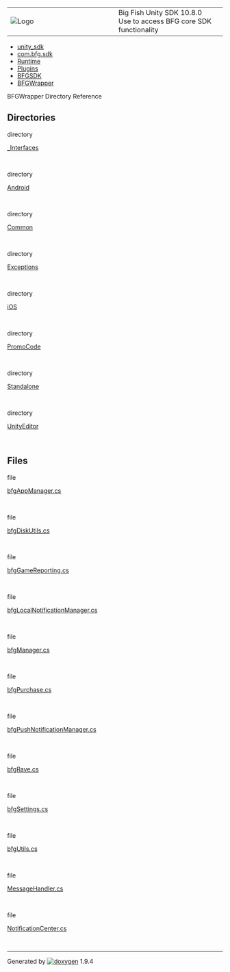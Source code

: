 <table>
<colgroup>
<col style="width: 50%" />
<col style="width: 50%" />
</colgroup>
<tbody>
<tr class="odd">
<td><img src="Icon-100.png" alt="Logo" /></td>
<td><div id="projectname">
Big Fish Unity SDK<span id="projectnumber"> 10.8.0</span>
</div>
<div id="projectbrief">
Use to access BFG core SDK functionality
</div></td>
</tr>
</tbody>
</table>

  - [unity\_sdk](dir_169524a6f31e9db4532a84dd08d2dc74.html)
  - [com.bfg.sdk](dir_49a21daf45482078fd78618e852e175e.html)
  - [Runtime](dir_e9197c9bf01613ee4803beab9a6d5be1.html)
  - [Plugins](dir_36160a230b41150251a86d3f9b9f8d3f.html)
  - [BFGSDK](dir_132432e59dec75238d90e62dd14a31de.html)
  - [BFGWrapper](dir_9427daba80608a7518cb19999914a2c1.html)

BFGWrapper Directory Reference

##  Directories

directory  

[\_Interfaces](dir_291644d5e7862d05ae991a410ffac60c.html)

 

directory  

[Android](dir_e83f69f2392807d75954b6a616779ba4.html)

 

directory  

[Common](dir_b762c4875495c2dfcfa173392781cc1b.html)

 

directory  

[Exceptions](dir_4ba2c882f0bd79358edbc0353d42e9e3.html)

 

directory  

[iOS](dir_44b230bc0fb92c346540c461a7a60e3e.html)

 

directory  

[PromoCode](dir_77a024e6affc79ee4f3c88ff9d8d7593.html)

 

directory  

[Standalone](dir_83b490f699372f5c8aa012bee77ccfdb.html)

 

directory  

[UnityEditor](dir_387b95c923f13b5d04cdf6d76eaa6e51.html)

 

##  Files

file  

[bfgAppManager.cs](bfg_app_manager_8cs.html)

 

file  

[bfgDiskUtils.cs](bfg_disk_utils_8cs.html)

 

file  

[bfgGameReporting.cs](bfg_game_reporting_8cs.html)

 

file  

[bfgLocalNotificationManager.cs](bfg_local_notification_manager_8cs.html)

 

file  

[bfgManager.cs](bfg_manager_8cs.html)

 

file  

[bfgPurchase.cs](bfg_purchase_8cs.html)

 

file  

[bfgPushNotificationManager.cs](bfg_push_notification_manager_8cs.html)

 

file  

[bfgRave.cs](bfg_rave_8cs.html)

 

file  

[bfgSettings.cs](bfg_settings_8cs.html)

 

file  

[bfgUtils.cs](bfg_utils_8cs.html)

 

file  

[MessageHandler.cs](_message_handler_8cs.html)

 

file  

[NotificationCenter.cs](_notification_center_8cs.html)

 

-----

Generated
by [![doxygen](doxygen.svg)](https://www.doxygen.org/index.html) 1.9.4
